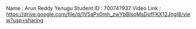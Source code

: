 Name : Arun Reddy Yenugu
Student ID : 700747937
Video Link : https://drive.google.com/file/d/1V5aPx0mh_zwYbBlsoMsDofFKX12JngI8/view?usp=sharing
